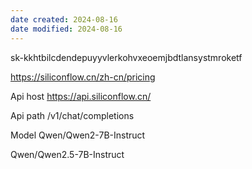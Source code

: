 ```yaml
---
date created: 2024-08-16
date modified: 2024-08-16
---
```


sk-kkhtbilcdendepuyyvlerkohvxeoemjbdtlansystmroketf

https://siliconflow.cn/zh-cn/pricing

Api host
https://api.siliconflow.cn/

Api path
/v1/chat/completions

Model
Qwen/Qwen2-7B-Instruct

Qwen/Qwen2.5-7B-Instruct